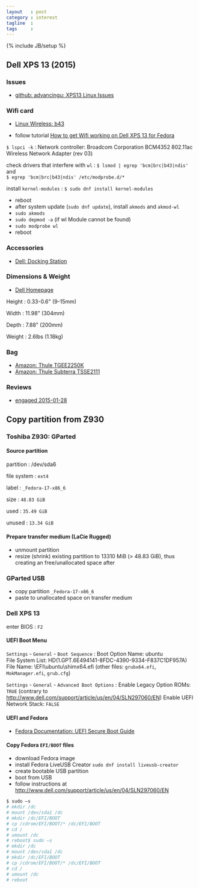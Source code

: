 ```yaml
---
layout   : post
category : interest
tagline  :
tags     :
---
```

{% include JB/setup %}

## Dell XPS 13 (2015)

### Issues

- [github: advancingu: XPS13 Linux Issues](https://github.com/advancingu/XPS13Linux/issues)

### Wifi card

- [Linux Wireless: b43](https://wireless.wiki.kernel.org/en/users/Drivers/b43)

- follow tutorial [How to get Wifi working on Dell XPS 13 for Fedora](https://doughgle.wordpress.com/2015/03/29/how-to-get-wifi-working-on-dell-xps-13-9343-model-for-fedora-linux/)

`$ lspci -k`
:   Network controller: Broadcom Corporation BCM4352 802.11ac Wireless Network Adapter (rev 03)

check drivers that interfere with `wl`
:   `$ lsmod | egrep 'bcm|brc|b43|ndis'` and  
    `$ egrep 'bcm|brc|b43|ndis' /etc/modprobe.d/*`  

install `kernel-modules`
:   `$ sudo dnf install kernel-modules` 

- reboot
- after system update (`sudo dnf update`), install `akmods` and `akmod-wl`
- `sudo akmods`
- `sudo depmod -a` (if wl Module cannot be found)
- `sudo modprobe wl`
- reboot

### Accessories

- [Dell: Docking Station](http://accessories.us.dell.com/sna/productdetail.aspx?sku=452-BBPG&ref=meekosystems)

### Dimensions & Weight

- [Dell Homepage](http://www.dell.com/us/business/p/xps-13-linux/pd)

Height
:   0.33-0.6" (9-15mm)

Width
:   11.98" (304mm)

Depth
:   7.88" (200mm)

Weight
:   2.6lbs (1.18kg)

### Bag

- [Amazon: Thule TGEE2250K](http://www.amazon.fr/Thule-TGEE2250K-Housse-pour-MacBook/dp/B00R8K9BCS/ref=sr_1_fkmr0_3?s=computers&ie=UTF8&qid=1436523619&sr=1-3-fkmr0&keywords=thule+crossover+11)
- [Amazon: Thule Subterra TSSE2111](http://www.amazon.fr/Thule-Subterra-TSSE2111-MacBook-Tablette/dp/B00OTHOZUG/ref=sr_1_fkmr0_1?s=computers&ie=UTF8&qid=1436523619&sr=1-1-fkmr0&keywords=thule+crossover+11)

### Reviews

- [engaged 2015-01-28](http://www.amazon.fr/Thule-Subterra-TSSE2111-MacBook-Tablette/dp/B00OTHOZUG/ref=sr_1_fkmr0_1?s=computers&ie=UTF8&qid=1436523619&sr=1-1-fkmr0&keywords=thule+crossover+11)

## Copy partition from Z930

### Toshiba Z930: GParted

#### Source partition

partition
:   /dev/sda6

file system
:   `ext4`

label
:   `_Fedora-17-x86_6`

size
:   `48.83 GiB`

used
:   `35.49 GiB`

unused
:   `13.34 GiB`

#### Prepare transfer medium (LaCie Rugged)

- unmount partition
- resize (shrink) existing partition to 13310 MiB (> 48.83 GiB), thus creating an free/unallocated space after

### GParted USB

- copy partition `_Fedora-17-x86_6`
- paste to unallocated space on transfer medium

### Dell XPS 13

enter BIOS
:   `F2`

#### UEFI Boot Menu

`Settings` - `General` - `Boot Sequence`
:   Boot Option Name: ubuntu  
    File System List: HD(1.GPT.6E494141-8FDC-4390-9334-F837C1DF957A)  
    File Name: \EFI\ubuntu\shimx64.efi (other files: `grubx64.efi`, `MokManager.efi`, `grub.cfg`)

`Settings` - `General` - `Advanced Boot Options`
:   Enable Legacy Option ROMs: `TRUE` (contrary to http://www.dell.com/support/article/us/en/04/SLN297060/EN)
    Enable UEFI Network Stack: `FALSE`

#### UEFI and Fedora

- [Fedora Documentation: UEFI Secure Boot Guide](http://docs.fedoraproject.org/en-US/Fedora/18/html-single/UEFI_Secure_Boot_Guide/)

#### Copy Fedora `EFI/BOOT` files

- download Fedora image
- install Fedora LiveUSB Creator `sudo dnf install liveusb-creator`
- create bootable USB partition
- boot from USB
- follow instructions at http://www.dell.com/support/article/us/en/04/SLN297060/EN

```bash
$ sudo –s
# mkdir /dc
# mount /dev/sda1 /dc
# mkdir /dc/EFI/BOOT
# cp /cdrom/EFI/BOOT/* /dc/EFI/BOOT
# cd /
# umount /dc
# reboot$ sudo –s
# mkdir /dc
# mount /dev/sda1 /dc
# mkdir /dc/EFI/BOOT
# cp /cdrom/EFI/BOOT/* /dc/EFI/BOOT
# cd /
# umount /dc
# reboot
```
